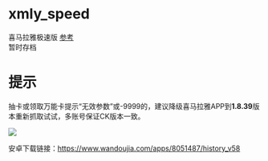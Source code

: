 # xmly_speed
喜马拉雅极速版
[参考](https://github.com/Zero-S1/xmly_speed/blob/master/xmly_speed.md)      
暂时存档

# 提示

抽卡或领取万能卡提示“无效参数”或-9999的，建议降级喜马拉雅APP到**1.8.39**版本重新抓取试试，多账号保证CK版本一致。

![](https://i.loli.net/2020/12/19/IR3QqigVYufBxTp.png)

安卓下载链接：https://www.wandoujia.com/apps/8051487/history_v58

